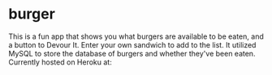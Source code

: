 # burger

This is a fun app that shows you what burgers are available to be eaten, and a button to Devour It. Enter your own sandwich to add to the list.
It utilized MySQL to store the database of burgers and whether they've been eaten.
Currently hosted on Heroku at: 
